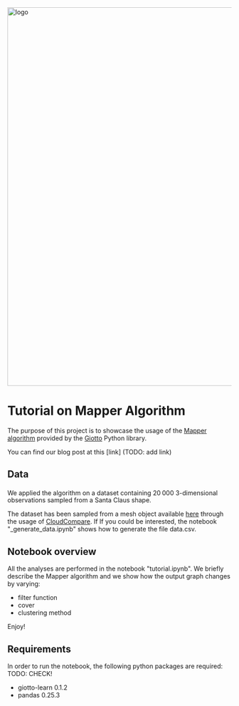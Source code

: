 <img src="https://www.giotto.ai/static/vector/logo.svg" alt="logo" width="850"/>

# Tutorial on Mapper Algorithm

The purpose of this project is to showcase the usage of the [Mapper algorithm](https://research.math.osu.edu/tgda/mapperPBG.pdf) provided by the [Giotto](https://giotto.ai) Python library. 

You can find our blog post at this [link] (TODO: add link)


## Data

We applied the algorithm on a dataset containing 20<sup> </sup>000 3-dimensional observations sampled from a Santa Claus shape. 

The dataset has been sampled from a mesh object available [here](https://free3d.com/3d-model/santa-clau-77751.html) through the usage of [CloudCompare](https://www.cloudcompare.org). 
If If you could be interested, the notebook "_generate_data.ipynb" shows how to generate the file data.csv.


## Notebook overview

All the analyses are performed in the notebook "tutorial.ipynb". We briefly describe the Mapper algorithm and we show how the output graph changes by varying:

- filter function
- cover
- clustering method


Enjoy!

## Requirements
In order to run the notebook, the following python packages are required:    TODO: CHECK!

- giotto-learn 0.1.2
- pandas 0.25.3
